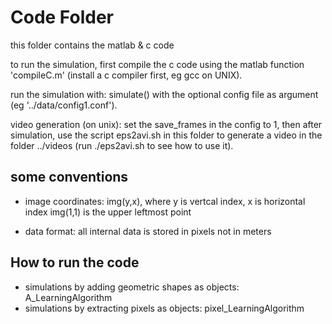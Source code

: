 # Code Folder 

this folder contains the matlab & c code

to run the simulation, first compile the c code using the matlab function
'compileC.m' (install a c compiler first, eg gcc on UNIX).

run the simulation with: simulate() with the optional config file as argument
(eg '../data/config1.conf').

video generation (on unix):
set the save\_frames in the config to 1, then after simulation, use the script
eps2avi.sh in this folder to generate a video in the folder ../videos (run
./eps2avi.sh to see how to use it).


## some conventions

- image coordinates:
 img(y,x), where y is vertcal index, x is horizontal index
 img(1,1) is the upper leftmost point

- data format:
 all internal data is stored in pixels not in meters

## How to run the code

- simulations by adding geometric shapes as objects: A_LearningAlgorithm
- simulations by extracting pixels as objects: pixel_LearningAlgorithm


